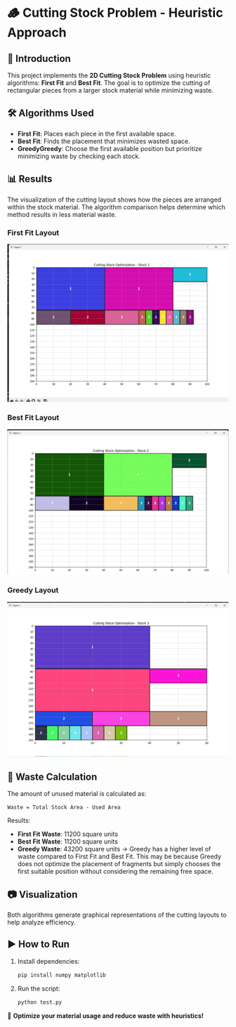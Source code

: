 # 🪵 Cutting Stock Problem - Heuristic Approach

## 📌 Introduction
This project implements the **2D Cutting Stock Problem** using heuristic algorithms: **First Fit** and **Best Fit**. The goal is to optimize the cutting of rectangular pieces from a larger stock material while minimizing waste.

## 🛠️ Algorithms Used
- **First Fit**: Places each piece in the first available space.
- **Best Fit**: Finds the placement that minimizes wasted space.
- **GreedyGreedy**: Choose the first available position but prioritize minimizing waste by checking each stock.

## 📊 Results
The visualization of the cutting layout shows how the pieces are arranged within the stock material. The algorithm comparison helps determine which method results in less material waste.

### First Fit Layout
![First Fit Layout](./first_fit.png)

### Best Fit Layout
![Best Fit Layout](./best_fit.png)

### Greedy Layout
![Greedy Layout](./Greedy.png)


## 🔢 Waste Calculation
The amount of unused material is calculated as:
```
Waste = Total Stock Area - Used Area
```
Results:
- **First Fit Waste**: 11200 square units
- **Best Fit Waste**: 11200 square units
- **Greedy Waste**: 43200 square units
-> Greedy has a higher level of waste compared to First Fit and Best Fit. This may be because Greedy does not optimize the placement of fragments but simply chooses the first suitable position without considering the remaining free space.
## 📷 Visualization
Both algorithms generate graphical representations of the cutting layouts to help analyze efficiency.

## ▶️ How to Run
1. Install dependencies:  
   ```bash
   pip install numpy matplotlib
   ```
2. Run the script:  
   ```bash
   python test.py
   ```

🚀 **Optimize your material usage and reduce waste with heuristics!**

